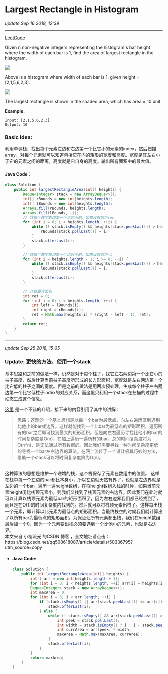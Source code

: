 # Largest Rectangle in Histogram
_update Sep 16 2018, 12:39_

---
[LeetCode](https://leetcode.com/problems/largest-rectangle-in-histogram/description/)

Given n non-negative integers representing the histogram's bar height where the width of each bar is 1, find the area of largest rectangle in the histogram.

![](https://leetcode.com/static/images/problemset/histogram.png)

Above is a histogram where width of each bar is 1, given height = [2,1,5,6,2,3].

![](https://leetcode.com/static/images/problemset/histogram_area.png)

The largest rectangle is shown in the shaded area, which has area = 10 unit.



**Example:**

    Input: [2,1,5,6,2,3]
    Output: 10

### Basic Idea:
利用单调栈，找出每个元素左边和右边第一个比它小的元素的index，然后扫描array，对每个元素就可以知道包括它在内的矩形的宽度和高度。宽度是其左右小于它的元素之间的距离，高度就是它自身的高度。输出所有面积中的最大值。

#### Java Code：

```java
class Solution {
    public int largestRectangleArea(int[] heights) {
        Deque<Integer> stack = new ArrayDeque<>();
        int[] rBounds = new int[heights.length];
        int[] lBounds = new int[heights.length];
        Arrays.fill(rBounds, heights.length);
        Arrays.fill(lBounds, -1);
        // 找每个数字右边第一个比它小的，如果没有则为len
        for (int i = 0; i < heights.length; ++i) {
            while (! stack.isEmpty() && heights[stack.peekLast()] > heights[i]) {
                rBounds[stack.pollLast()] = i;
            }
            stack.offerLast(i);
        }

        // 找每个数字左边第一个比它小的，如果没有则为-1
        for (int i = heights.length - 1; i >= 0; --i) {
            while (! stack.isEmpty() && heights[stack.peekLast()] > heights[i]) {
                lBounds[stack.pollLast()] = i;
            }
            stack.offerLast(i);
        }

        // 计算最大面积
        int ret = 0;
        for (int i = 0; i < heights.length; ++i) {
            int left = lBounds[i];
            int right = rBounds[i];
            ret = Math.max(heights[i] * (right - left - 1), ret);
        }
        return ret;
    }
}
```

---
_update Sep 25 2018, 15:05_

### Update: 更快的方法，使用一个stack
基本思路和之前的做法一样，仍然是对于每个柱子，找它左右两边第一个比它小的柱子高度，然后计算当前柱子高度所形成的长方形面积，宽度就是左右两边第一个比它低的柱子之间的宽度。但是之前的做法是用两次预处理，生成每个柱子左右两边第一个比它低柱子index的对应关系，而这里只利用一个stack在扫描的过程中动态生成这个信息。

[这里](https://blog.csdn.net/qq508618087/article/details/50336795) 是一个不错的介绍，接下来的内容引用了其中的讲解：

> 思路：这题的一个基本思想是以每一个bar为最低点，向左右遍历直到遇到比他小的bar或边界。这样就能找到一个此bar为最低点的矩形面积。遍历所有的bar之后即可找到最大的矩形面积。但是向左右遍历寻找比他小的bar的时间复杂度是O(n)，在加上遍历一遍所有的bar，总的时间复杂度将为O(n*n)，是无法通过所有数据的。因此我们需要寻找一种时间复杂度更低的寻找一个bar左右边界的算法。在网上流传了一个设计极其巧妙的方法，借助一个stack可以将时间复杂度降为O(n)。  
<br/>
这种算法的思想是维护一个递增的栈，这个栈保存了元素在数组中的位置。 这样在栈中每一个左边的bar都比本身小，所以左边就天然有界了，也就是左边界就是左边的一个bar。遍历一遍height数组，在将height数组入栈的时候，如果当前元素height[i]比栈顶元素小，则我们又找到了栈顶元素的右边界。因此我们在此时就可以计算以栈顶元素为最低bar的矩形面积了，因为左右边界我们都已经找到了，而且是在O(1)的时间复杂度内找到的。然后就可以将栈顶元素出栈了。这样每出栈一个元素，即计算以此元素为最低点的矩形面积。当最终栈空的时候我们就计算出了以所有bar为最低点的矩形面积。为保证让所有元素都出栈，我们在height数组最后加一个0，因为一个元素要出栈必须要遇到一个比他小的元素，也就是右边界。  
<br/>
   本文来自 小榕流光 的CSDN 博客 ，全文地址请点击：https://blog.csdn.net/qq508618087/article/details/50336795?utm_source=copy

* #### Java Code:
  ```java
  class Solution {
      public int largestRectangleArea(int[] heights) {
          int[] arr = new int[heights.length + 1];
          for (int i = 0; i < heights.length; ++i) arr[i] = heights[i];
          Deque<Integer> stack = new ArrayDeque<>();
          int maxArea = 0;
          for (int i = 0; i < arr.length; ++i) {
              if (stack.isEmpty() || arr[stack.peekLast()] <= arr[i]) {
                  stack.offerLast(i);
              } else {
                  while (! stack.isEmpty() && arr[stack.peekLast()] > arr[i]) {
                      int peek = stack.pollLast();
                      int width = stack.isEmpty() ? i : i - stack.peekLast() - 1;
                      int currArea = arr[peek] * width;
                      maxArea = Math.max(maxArea, currArea);
                  }
                  stack.offerLast(i);
              }
          }
          return maxArea;
      }
  }
  ```
